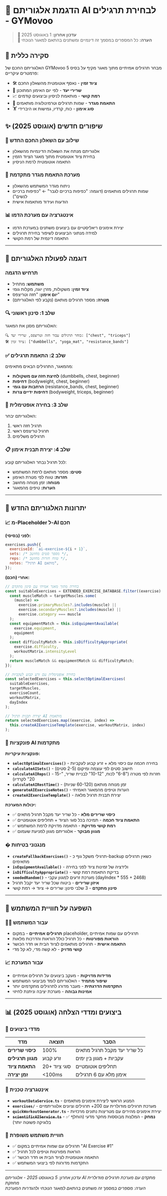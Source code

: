 # 🤖 הדגמת אלגוריתם AI לבחירת תרגילים - GYMovoo

> **📅 עדכון אחרון:** 1 באוגוסט 2025  
> **🔢 הערה:** כל המספרים במסמך זה דינמיים ומשתנים בהתאם למאגר הנוכחי

## 🎯 סקירה כללית

האלגוריתם החכם של GYMovoo מבחר תרגילים אמיתיים מתוך מאגר מקיף על בסיס 5 פרמטרים עיקריים:

- 🛠️ **ציוד זמין** - נאסף אוטומטית מהשאלון החכם
- 🎯 **שרירי יעד** - לפי יום האימון המתוכנן
- 📈 **רמת קושי** - מותאמת לניסיון וביצועים קודמים
- 👥 **התאמת מגדר** - שמות תרגילים וטרמינולוגיה מותאמים
- 🏋️ **סוג אימון** - כוח, קרדיו, גמישות או היברידי

## ✨ שיפורים חדשים (אוגוסט 2025)

### 🧠 שילוב עם השאלון החכם החדש

- אלגוריתם מנתח את השאלות הדינמיות מהשאלון
- בחירת ציוד אוטומטית מתוך מאגר הציוד הזמין
- התאמה אוטומטית לרמת הניסיון

### 👥 מערכת התאמת מגדר מתקדמת

- ניתוח מגדר המשתמש מהשאלון
- שמות תרגילים מותאמים (דוגמה: "כפיפות ברכיים לגבר" ← "כפיפות ברכיים לנשים")
- הודעות ועידוד מותאמות אישית

### 📊 אינטגרציה עם מערכת הדמו

- יצירת אימונים ריאליסטיים עם ביצועים משתנים במערכת הדמו
- למידה מנתוני הביצועים לשיפור בחירת תרגילים
- התאמה דינמית של רמת הקושי

---

## 🔄 דוגמה לפעולת האלגוריתם

### תרחיש הדגמה

- **משתמש:** מתחיל
- **ציוד זמין:** משקולות, מזרן יוגה, מקלות גומי
- **יום אימון:** "חזה וטריצפס"
- **מטרה:** מספר תרגילים מותאם (נקבע לפי האלגוריתם)

### 🔍 שלב 1: סינון ראשוני

האלגוריתם מסנן את המאגר:

```
🔍 בוחר תרגילים עבור חזה וטריצפס, שרירי יעד: ["chest", "triceps"]
🛠️ ציוד זמין: ["dumbbells", "yoga_mat", "resistance_bands"]
```

### ✅ שלב 2: התאמת תרגילים

מהמאגר, התרגילים הבאים מתאימים:

- **לחיצת חזה עם משקולות** (dumbbells, chest, beginner)
- **דחיפות** (bodyweight, chest, beginner)
- **הרחבות עם גומי** (resistance_bands, chest, beginner)
- **דחיפות ידיים צרות** (bodyweight, triceps, beginner)

### 🎯 שלב 3: בחירה אופטימלית

האלגוריתם יבחר:

1. תרגיל חזה ראשי
2. תרגיל טריצפס ראשי
3. תרגילים משלימים

### 📋 שלב 4: יצירת תבנית אימון

לכל תרגיל נבחר האלגוריתם קובע:

- **סטים:** מספר מותאם לרמת המשתמש
- **חזרות:** טווח לפי מטרת האימון
- **מנוחה:** זמן מנוחה מחושב
- **הערות:** טיפים מהמאגר

---

## 🚀 יתרונות האלגוריתם החדש

### 📈 מ-Placeholder ל-AI חכם

**לפני (בסיסי):**

```javascript
exercises.push({
  exerciseId: `ai-exercise-${i + 1}`,
  sets: /* מספר סטים מחושב */,
  reps: /* טווח חזרות מחושב */,
  notes: "תרגיל AI מותאם",
});
```

**אחרי (חכם):**

```javascript
// בחירה מתוך מאגר אמיתי עם סינון מתקדם
const suitableExercises = EXTENDED_EXERCISE_DATABASE.filter((exercise) => {
  const muscleMatch = targetMuscles.some(
    (muscle) =>
      exercise.primaryMuscles?.includes(muscle) ||
      exercise.secondaryMuscles?.includes(muscle) ||
      exercise.category === muscle
  );
  const equipmentMatch = this.isEquipmentAvailable(
    exercise.equipment,
    equipment
  );
  const difficultyMatch = this.isDifficultyAppropriate(
    exercise.difficulty,
    workoutMatrix.intensityLevel
  );
  return muscleMatch && equipmentMatch && difficultyMatch;
});

// בחירה אופטימלית עם זרע קבוע לעקביות
const selectedExercises = this.selectOptimalExercises(
  suitableExercises,
  targetMuscles,
  exerciseCount,
  workoutMatrix,
  dayIndex
);

// יצירת תבנית תרגיל AI מותאמת
return selectedExercises.map((exercise, index) =>
  this.createAIExerciseTemplate(exercise, workoutMatrix, index)
);
```

### 🎯 פונקציות AI מתקדמות

**פונקציות עיקריות:**

- **`selectOptimalExercises()`** - בחירה חכמה עם כיסוי מלא + זרע קבוע לעקביות
- **`calculateAISets()`** - חישוב סטים לפי עוצמה ומיקום (2-5 סטים)
- **`calculateAIReps()`** - חזרות לפי מטרה ("6-8" לכוח, "10-12" לבניית שריר, "15-20" לקרדיו)
- **`calculateAIRestTime()`** - זמן מנוחה מותאם (60-120 שניות)
- **`generateAIExerciseNotes()`** - הערות וטיפים מהמאגר האמיתי
- **`createAIExerciseTemplate()`** - יצירת תבנית תרגיל מלאה

**יכולות המערכת:**

- ✅ **כיסוי שרירים מלא** - כל שריר יעד מקבל תרגיל מתאים
- ✅ **התאמת ציוד חכמה** - תמיכה בכל סוגי הציוד + תחליפים אוטומטיים
- ✅ **רמת קושי מדויקת** - התאמה מדויקת לרמת המשתמש
- ✅ **מגוון מבוקר** - אלגוריתם מגוון למניעת שעמום

### �️ מנגנוני בטיחות

- **`createFallbackExercises()`** - תרגילי משקל גוף כ-backup כשאין תרגילים מתאימים
- **`isEquipmentAvailable()`** - ולידציה של זמינות ציוד לפני בחירה
- **`isDifficultyAppropriate()`** - בדיקת התאמת רמת קושי
- **`seededRandom()`** - מערכת זרעים למגוון עקבי (dayIndex \* 555 + 2468)
- **איזון שרירים** - ביטוח שכל שריר יעד יקבל תרגיל
- **סינון מתקדם** - 3 שלבי סינון: שרירים → ציוד → רמת קושי

---

## 👤 השפעה על חוויית המשתמש

### 🏋️‍♂️ עבור המשתמש

- **תרגילים אמיתיים** - במקום placeholder, תרגילים עם שמות אמיתיים
- **הוראות מפורטות** - כל תרגיל כולל הוראות והדרכות מלאות
- **התאמה אישית** - תרגילים מותאמים לציוד הבית או חדר הכושר
- **קושי מדויק** - לא קשה מדי, לא קל מדי

### 📈 עבור המערכת

- **מדידות מדויקות** - מעקב ביצועים על תרגילים אמיתיים
- **שיפור מתמיד** - האלגוריתם לומד מביצועי המשתמש
- **התקדמות הדרגתית** - מעבר מדורג לתרגילים מתקדמים יותר
- **אמינות גבוהה** - מערכת יציבה וניתנת לחיזוי

---

## 📊 ביצועים ומדדי הצלחה (אוגוסט 2025)

### 🎯 מדדי ביצועים

| מדד               | תוצאה         | הסבר                         |
| ----------------- | ------------- | ---------------------------- |
| **כיסוי שרירים**  | 100%          | כל שריר יעד מקבל תרגיל מתאים |
| **מגוון תרגילים** | זרע קבוע      | עקביות + מגוון בין ימים      |
| **התאמת ציוד**    | 20+ סוגי ציוד | תחליפים אוטומטיים            |
| **זמן יצירה**     | <100ms        | אימון מלא עם 6 תרגילים       |

### 🔧 אינטגרציה טכנית

- **`workoutDataService.ts`** - המנוע הראשי ליצירת אימונים מותאמים
- **`exercises/`** - מערכת תרגילים מודולרית עם 200+ תרגילים וציונים אלגוריתמיים
- **`quickWorkoutGenerator.ts`** - יצירת אימונים מהירים עם מטריצות נתונים מרכזיות
- ~~**`scientificAIService.ts`**~~ - ✅ **נמחק** - המלצות מבוססות מחקר מדעי (הוחלף בלוגיקה פשוטה יותר)

### 🎨 חוויית משתמש משופרת

- ✅ תרגילים עם שמות אמיתיים במקום "AI Exercise #1"
- ✅ הוראות מפורטות וטיפים לכל תרגיל
- ✅ התאמה אוטומטית לציוד הבית או חדר הכושר
- ✅ התקדמות מדורגת לפי ביצועי המשתמש

---

_עדכון אחרון: 5 באוגוסט 2025 - אלגוריתם AI מתקדם עם מערכת תרגילים מודולרית מחוזקת_  
_הערה: מספרים במסמך זה משתנים בהתאם למאגר הנוכחי ולהגדרות המערכת_

```

```
